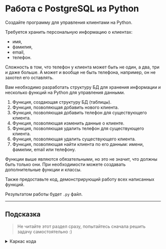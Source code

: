 # Работа с PostgreSQL из Python
Создайте программу для управления клиентами на Python.

Требуется хранить персональную информацию о клиентах:

- имя,
- фамилия,
- email,
- телефон.

Сложность в том, что телефон у клиента может быть не один, а два, три и даже больше. А может и вообще не быть телефона, например, он не захотел его оставлять.

Вам необходимо разработать структуру БД для хранения информации и несколько функций на Python для управления данными.

1. Функция, создающая структуру БД (таблицы).
1. Функция, позволяющая добавить нового клиента.
1. Функция, позволяющая добавить телефон для существующего клиента.
1. Функция, позволяющая изменить данные о клиенте.
1. Функция, позволяющая удалить телефон для существующего клиента.
1. Функция, позволяющая удалить существующего клиента.
1. Функция, позволяющая найти клиента по его данным: имени, фамилии, email или телефону.

Функции выше являются обязательными, но это не значит, что должны быть только они. При необходимости можете создавать дополнительные функции и классы.

Также предоставьте код, демонстрирующий работу всех написанных функций.

Результатом работы будет `.py` файл.

---

## Подсказка

> Не читайте этот раздел сразу, попытайтесь сначала решить задачу самостоятельно :)

<details>

<summary>Каркас кода</summary>

```py
import psycopg2

def create_db(conn):
    pass

def add_client(conn, first_name, last_name, email, phones=None):
    pass

def add_phone(conn, client_id, phone):
    pass

def change_client(conn, client_id, first_name=None, last_name=None, email=None, phones=None):
    pass

def delete_phone(conn, client_id, phone):
    pass

def delete_client(conn, client_id):
    pass

def find_client(conn, first_name=None, last_name=None, email=None, phone=None):
    pass


with psycopg2.connect(database="clients_db", user="postgres", password="postgres") as conn:
    pass  # вызывайте функции здесь

conn.close()
```

</details>
